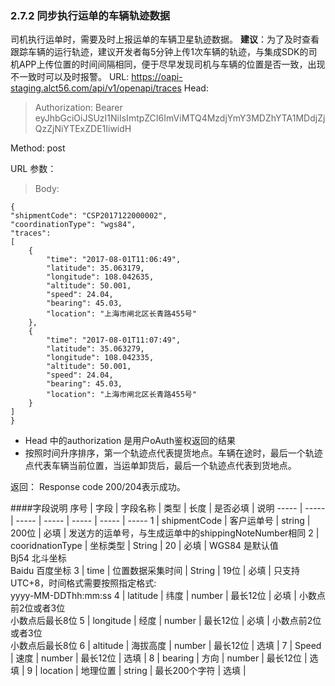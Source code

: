 ### 2.7.2 同步执行运单的车辆轨迹数据
司机执行运单时，需要及时上报运单的车辆卫星轨迹数据。
**建议**：为了及时查看跟踪车辆的运行轨迹，建议开发者每5分钟上传1次车辆的轨迹，与集成SDK的司机APP上传位置的时间间隔相同，便于尽早发现司机与车辆的位置是否一致，出现不一致时可以及时报警。
URL: https://oapi-staging.alct56.com/api/v1/openapi/traces
Head:
  >Authorization: Bearer eyJhbGciOiJSUzI1NiIsImtpZCI6ImViMTQ4MzdjYmY3MDZhYTA1MDdjZjQzZjNiYTExZDE1IiwidH

Method: post

URL 参数：

>Body:
```
{
"shipmentCode": "CSP2017122000002",
"coordinationType": "wgs84",
"traces":
[
    {
        "time": "2017-08-01T11:06:49",
        "latitude": 35.063179,
        "longitude": 108.042635,
        "altitude": 50.001,
        "speed": 24.04,
        "bearing": 45.03,
        "location": "上海市闸北区长青路455号"
    },
    {
        "time": "2017-08-01T11:07:49",
        "latitude": 35.063279,
        "longitude": 108.042335,
        "altitude": 50.001,
        "speed": 24.04,
        "bearing": 45.03,
        "location": "上海市闸北区长青路455号"
    }
]
}

```
* Head 中的authorization 是用户oAuth鉴权返回的结果
* 按照时间升序排序，第一个轨迹点代表提货地点。车辆在途时，最后一个轨迹点代表车辆当前位置，当运单卸货后，最后一个轨迹点代表到货地点。

返回：
Response code 200/204表示成功。

####字段说明
序号 | 字段 | 字段名称 | 类型 | 长度 | 是否必填 | 说明
----- | ----- | ----- | ----- | ----- | ----- | ----- 
1 | shipmentCode | 客户运单号 | string | 200位 | 必填 | 发送方的运单号，与生成运单中的shippingNoteNumber相同
2 | cooridnationType | 坐标类型 | String | 20 | 必填 | WGS84 是默认值<br/>Bj54 北斗坐标<br/>Baidu 百度坐标
3 | time | 位置数据采集时间 | String | 19位 | 必填 | 只支持UTC+8，时间格式需要按照指定格式:<br/>yyyy-MM-DDThh:mm:ss
4 | latitude | 纬度 | number | 最长12位 | 必填 | 小数点前2位或者3位<br/>小数点后最长8位
5 | longitude | 经度 | number | 最长12位 | 必填 | 小数点前2位或者3位<br/>小数点后最长8位
6 | altitude | 海拔高度 | number | 最长12位 | 选填 |
7 | Speed | 速度 | number | 最长12位 | 选填 |
8 | bearing | 方向 | number | 最长12位 | 选填 |
9 | location | 地理位置 | string | 最长200个字符 | 选填 |
